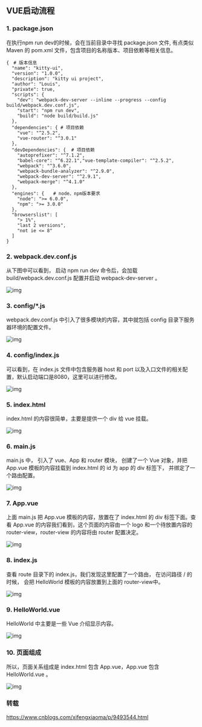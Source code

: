 ##  VUE启动流程

### 1. package.json

在执行npm run dev的时候，会在当前目录中寻找 package.json 文件, 有点类似 Maven 的 pom.xml 文件，包含项目的名称版本、项目依赖等相关信息。

```
{　# 版本信息
  "name": "kitty-ui",
  "version": "1.0.0",
  "description": "kitty ui project",
  "author": "Louis",
  "private": true,
  "scripts": {
    "dev": "webpack-dev-server --inline --progress --config build/webpack.dev.conf.js",
    "start": "npm run dev",
    "build": "node build/build.js"
  },
  "dependencies": { # 项目依赖
    "vue": "^2.5.2",
    "vue-router": "^3.0.1"
  },
  "devDependencies": {  # 项目依赖
    "autoprefixer": "^7.1.2",
    "babel-core": "^6.22.1","vue-template-compiler": "^2.5.2",
    "webpack": "^3.6.0",
    "webpack-bundle-analyzer": "^2.9.0",
    "webpack-dev-server": "^2.9.1",
    "webpack-merge": "^4.1.0"
  },
  "engines": {　　# node、npm版本要求
    "node": ">= 6.0.0",
    "npm": ">= 3.0.0"
  },
  "browserslist": [
    "> 1%",
    "last 2 versions",
    "not ie <= 8"
  ]
}
```

### 2. webpack.dev.conf.js

从下图中可以看到， 启动 npm run dev 命令后，会加载 build/webpack.dev.conf.js 配置并启动 webpack-dev-server 。

![img](https://images2018.cnblogs.com/blog/616891/201808/616891-20180817144307679-525629868.png)

### 3.  config/*.js

 webpack.dev.conf.js 中引入了很多模块的内容，其中就包括 config 目录下服务器环境的配置文件。

![img](https://images2018.cnblogs.com/blog/616891/201808/616891-20180817144812448-1629632495.png)

### 4.  config/index.js

可以看到，在 index.js 文件中包含服务器 host 和 port 以及入口文件的相关配置，默认启动端口是8080，这里可以进行修改。

 ![img](https://images2018.cnblogs.com/blog/616891/201808/616891-20180817145202440-43744659.png)

### 5.  index.html

index.html 的内容很简单，主要是提供一个 div 给 vue 挂载。

![img](https://images2018.cnblogs.com/blog/616891/201808/616891-20180817145901723-13870345.png)

### 6.  main.js

main.js 中， 引入了 vue、App 和 router 模块， 创建了一个 Vue 对象，并把 App.vue 模板的内容挂载到 index.html 的 id 为 app 的 div 标签下， 并绑定了一个路由配置。

![img](https://images2018.cnblogs.com/blog/616891/201808/616891-20180817150042270-2122432032.png)

### 7.  App.vue

上面 main.js 把 App.vue 模板的内容，放置在了 index.html 的 div 标签下面。查看 App.vue 的内容我们看到，这个页面的内容由一个 logo 和一个待放置内容的 router-view，router-view 的内容将由 router 配置决定。

 ![img](https://images2018.cnblogs.com/blog/616891/201808/616891-20180817150854394-1589320118.png)

### 8.  index.js

查看 route 目录下的 index.js，我们发现这里配置了一个路由， 在访问路径 / 的时候， 会把 HelloWorld 模板的内容放置到上面的 router-view中。 

![img](https://images2018.cnblogs.com/blog/616891/201808/616891-20180817150719908-691961374.png)

### 9.  HelloWorld.vue

HelloWorld 中主要是一些 Vue 介绍显示内容。

 ![img](https://images2018.cnblogs.com/blog/616891/201808/616891-20180817151606262-1530914525.png)

### 10. 页面组成

所以，页面关系组成是 index.html 包含 App.vue，App.vue 包含 HelloWorld.vue 。

 ![img](https://images2018.cnblogs.com/blog/616891/201808/616891-20180817152758723-1616261363.png)

### 转载

<https://www.cnblogs.com/xifengxiaoma/p/9493544.html>